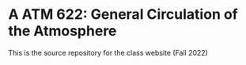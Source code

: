 # A ATM 622: General Circulation of the Atmosphere

This is the source repository for the class website (Fall 2022)
